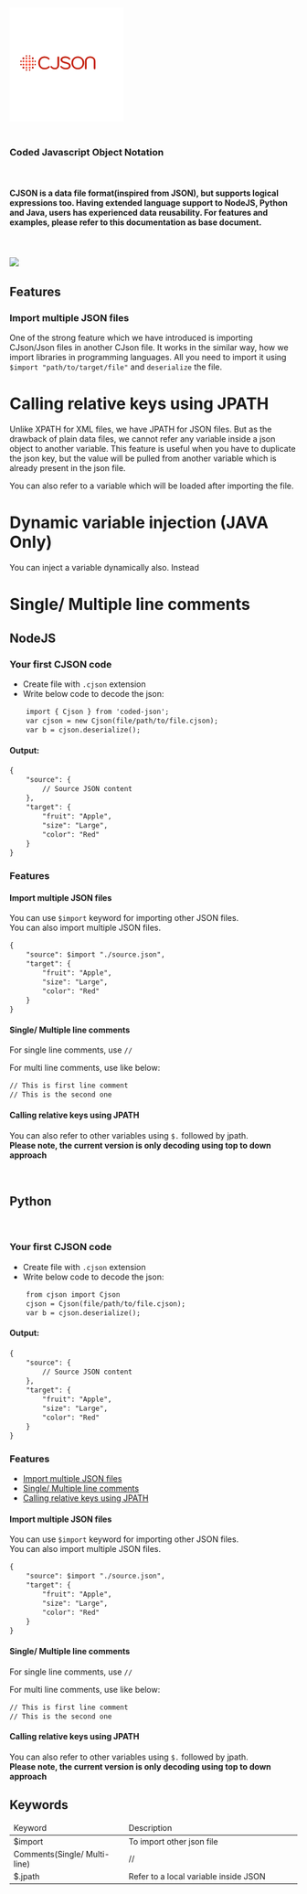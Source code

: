 <img src="https://github.com/SubhenduShekhar/cjson/blob/main/docs/logo.png?raw=true" />
<br/>
<br/>
<h3> Coded Javascript Object Notation </h3>
<br/>
<h4> CJSON is a data file format(inspired from JSON), but supports logical expressions too.
Having extended language support to NodeJS, Python and Java, users has experienced data reusability.
For features and examples, please refer to this documentation as base document. </h4>
<br/>
<br/>
<img src="https://github.com/SubhenduShekhar/cjson/actions/workflows/tests.yml/badge.svg"/>

<br/>

## Features

### Import multiple JSON files

One of the strong feature which we have introduced is importing CJson/Json files in another CJson file.
It works in the similar way, how we import libraries in programming languages. All you need to import it using 
`$import "path/to/target/file"` and `deserialize` the file.

# Calling relative keys using JPATH

Unlike XPATH for XML files, we have JPATH for JSON files. But as the drawback of plain data files, we cannot refer any variable inside a json object to another variable. This feature is useful when you have to duplicate the json key, but the value will be pulled from another variable which is already present in the json file.

You can also refer to a variable which will be loaded after importing the file.  

# Dynamic variable injection <b> (JAVA Only) </b>

You can inject a variable dynamically also. Instead

# Single/ Multiple line comments


## NodeJS

### Your first CJSON code

- Create file with `.cjson` extension
- Write below code to decode the json:

```
    import { Cjson } from 'coded-json'; 
    var cjson = new Cjson(file/path/to/file.cjson);
    var b = cjson.deserialize();
```

#### Output: 

```
{
    "source": {
        // Source JSON content
    },
    "target": {
        "fruit": "Apple",
        "size": "Large",
        "color": "Red"
    }
}
```

### Features



#### Import multiple JSON files

You can use `$import` keyword for importing other JSON files.
<br/>
You can also import multiple JSON files.

```
{
    "source": $import "./source.json",
    "target": {
        "fruit": "Apple",
        "size": "Large",
        "color": "Red"
    }
}
```

#### Single/ Multiple line comments

For single line comments, use `//`

For multi line comments, use like below:
```
// This is first line comment
// This is the second one

```

#### Calling relative keys using JPATH

You can also refer to other variables using `$.` followed by jpath.
<br/>
<b>Please note, the current version is only decoding using top to down approach</b>

<br>

## Python

<br>

### Your first CJSON code

- Create file with `.cjson` extension
- Write below code to decode the json:

```
    from cjson import Cjson
    cjson = Cjson(file/path/to/file.cjson);
    var b = cjson.deserialize();
```

#### Output: 

```
{
    "source": {
        // Source JSON content
    },
    "target": {
        "fruit": "Apple",
        "size": "Large",
        "color": "Red"
    }
}
```

### Features

- [Import multiple JSON files](#Import-multiple-JSON-files)
- [Single/ Multiple line comments](#Single-Multiple-line-comments)
- [Calling relative keys using JPATH](#Calling-relative-keys-using-JPATH)

#### Import multiple JSON files

You can use `$import` keyword for importing other JSON files.
<br/>
You can also import multiple JSON files.

```
{
    "source": $import "./source.json",
    "target": {
        "fruit": "Apple",
        "size": "Large",
        "color": "Red"
    }
}
```

#### Single/ Multiple line comments

For single line comments, use `//`

For multi line comments, use like below:
```
// This is first line comment
// This is the second one

```

#### Calling relative keys using JPATH

You can also refer to other variables using `$.` followed by jpath.
<br/>
<b>Please note, the current version is only decoding using top to down approach</b>

## Keywords

<table>
    <thead>
        <tr>
            <td width=5%>Keyword</td>
            <td width=35%>Description</td>
        </tr>
    </thead>
    <tbody>
        <tr>
            <td width=40%> $import </td>
            <td width=60%> To import other json file </td>
        </tr>
        <tr>
            <td width=40%> Comments(Single/ Multi-line) </td>
            <td width=60%> // </td>
        </tr>
        <tr>
            <td width=40%> $.jpath </td>
            <td width=60%> Refer to a local variable inside JSON </td>
        </tr>
    </tbody>
</table>
